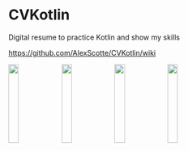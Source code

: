 # CVKotlin
Digital resume to practice Kotlin and show my skills

https://github.com/AlexScotte/CVKotlin/wiki

<img src="https://user-images.githubusercontent.com/53000621/92700161-c9641700-f34e-11ea-91e8-f510d42e378c.jpg" width="20%">  <img src="https://user-images.githubusercontent.com/53000621/92701453-4c39a180-f350-11ea-8f2e-1ddfa96d10a6.jpg" width="20%">  <img src="https://user-images.githubusercontent.com/53000621/92702980-1c8b9900-f352-11ea-9916-de30d506b6d4.jpg" width="20%">  <img src="https://user-images.githubusercontent.com/53000621/92704977-a425d780-f353-11ea-9cbb-c359e189e9b6.jpg" width="20%">
